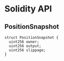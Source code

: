# Solidity API

## PositionSnapshot

```solidity
struct PositionSnapshot {
  uint256 owner;
  uint256 output;
  uint256 slippage;
}
```


